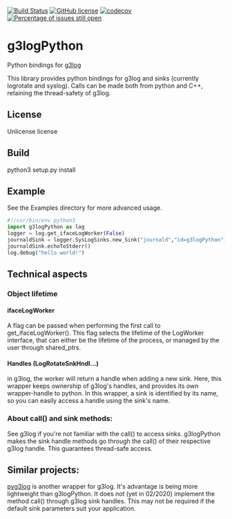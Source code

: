 [![Build Status](https://travis-ci.org/JoelStienlet/g3logPython.svg?branch=master)](https://travis-ci.org/JoelStienlet/g3logPython)
[![GitHub license](https://img.shields.io/badge/license-Unlicense-brightgreen)](https://github.com/JoelStienlet/g3logPython/blob/master/LICENSE)
[![codecov](https://codecov.io/gh/JoelStienlet/g3logPython/branch/master/graph/badge.svg)](https://codecov.io/gh/JoelStienlet/g3logPython)
[![Percentage of issues still open](http://isitmaintained.com/badge/open/JoelStienlet/g3logPython.svg)](http://isitmaintained.com/project/JoelStienlet/g3logPython "Percentage of issues still open")

# g3logPython
Python bindings for [g3log](https://github.com/KjellKod/g3log.git)

This library provides python bindings for g3log and sinks (currently logrotate and syslog).
Calls can be made both from python and C++, retaining the thread-safety of g3log.

## License
Unlicense license

## Build
python3 setup.py install

## Example
See the Examples directory for more advanced usage.

```python
#!/usr/bin/env python3
import g3logPython as log
logger = log.get_ifaceLogWorker(False)
journaldSink = logger.SysLogSinks.new_Sink("journald","id=g3logPython")
journaldSink.echoToStderr()
log.debug("hello world!")
```

## Technical aspects
### Object lifetime
#### ifaceLogWorker
A flag can be passed when performing the first call to get_ifaceLogWorker(). This flag selects the lifetime of the LogWorker interface, that can either be the lifetime of the process, or managed by the user through shared_ptrs.

#### Handles (LogRotateSnkHndl...)
in g3log, the worker will return a handle when adding a new sink. Here, this wrapper keeps ownership of g3log's handles, and provides its own wrapper-handle to python. In this wrapper, a sink is identified by its name, so you can easily access a handle using the sink's name.

### About call() and sink methods:
See g3log if you're not familiar with the call() to access sinks.
g3logPython makes the sink handle methods go through the call() of their respective g3log handle. This guarantees thread-safe access. 

## Similar projects:
[pyg3log](https://github.com/GreyDireWolf/pyg3log.git) is another wrapper for g3log. It's advantage is being more lightweight than g3logPython. It does not (yet in 02/2020) implement the method call() through g3log sink handles. This may not be required if the default sink parameters suit your application.

